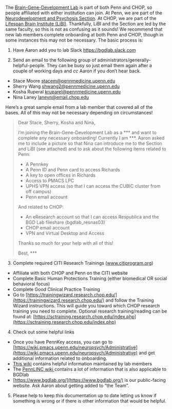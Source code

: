 <!-----

Yay, no errors, warnings, or alerts!

Conversion time: 0.316 seconds.


Using this Markdown file:

1. Paste this output into your source file.
2. See the notes and action items below regarding this conversion run.
3. Check the rendered output (headings, lists, code blocks, tables) for proper
   formatting and use a linkchecker before you publish this page.

Conversion notes:

* Docs to Markdown version 1.0β33
* Sun Sep 04 2022 12:41:59 GMT-0700 (PDT)
* Source doc: Onboarding docs
----->



The [Brain-Gene-Development Lab](www.bgdlab.org) is part of both Penn and CHOP, so people affiliated with either institution can join. At Penn, we are part of the [Neurodevelopment and Psychosis Section](https://www.med.upenn.edu/bbl/). At CHOP, we are part of the [Lifespan Brain Institute (LiBI)](https://www.research.chop.edu/libi/). Thankfully, LiBI and the Section are led by the same faculty, so this is not as confusing as it sounds! We recommend that new lab members complete onboarding at both Penn and CHOP, though in some instances this may not be necessary. The basic process is:

1. Have Aaron add you to lab Slack https://bgdlab.slack.com

2. Send an email to the following group of administrators/generally-helpful-people. They can be busy so just email them again after a couple of working days and _cc_ Aaron if you don’t hear back.
* Stace Moore [stacem@pennmedicine.upenn.edu](mailto:stacem@pennmedicine.upenn.edu)
* Sherry Wang [shwang2@pennmedicine.upenn.edu](mailto:shwang2@pennmedicine.upenn.edu)
* Kosha Ruperal [kruparel@pennmedicine.upenn.edu](mailto:kruparel@pennmedicine.upenn.edu)
* Nina Laney [laneyn@email.chop.edu](mailto:laneyn@email.chop.edu) 

Here’s a great sample email from a lab member that covered all of the bases. All of this may not be necessary depending on circumstances!
<span style="font-family:Papyrus; font-size: small;">
> Dear Stace, Sherry, Kosha and Nina,
>
> I’m joining the Brain-Gene-Development Lab as a *** and want to complete any necessary onboarding! Currently I am ***. Aaron asked me to include a picture so that Nina can introduce me to the Section and LiBI (see attached) and to ask about the following items related to Penn:
> * A Pennkey
> * A Penn ID and Penn card to access Richards
> * A key to open offices in Richards
> * Access to PMACS LPC
> * UPHS VPN access (so that I can access the CUBIC cluster from off campus)
> * Penn email account
> 
> And related to CHOP:
> * An eResearch account so that I can access Respublica and the BGD Lab fileshare (bgdlab_resnas03)
> * CHOP email account
> * VPN and Virtual Desktop and Access
> 
> Thanks so much for your help with all of this!
> 
> Best, ***
<span>

3.   Complete required CITI Research Trainings (www.citiprogram.org)
 
* Affiliate with both CHOP and Penn on the CITI website
* Complete Basic Human Protections Training (either biomedical OR social behavioral focus)
* Complete Good Clinical Practice Training
* Go to [https://trainingwizard.research.chop.edu/](https://trainingwizard.research.chop.edu/) and follow the Training Wizard instructions. This will guide you toward which CHOP research training you need to complete. Optional research training/reading can be found at: [https://sctraining.research.chop.edu/index.php](https://sctraining.research.chop.edu/index.php)

4. Check out some helpful links
* Once you have PennKey access, you can go to [https://wiki.pmacs.upenn.edu/neuropsych/Administrative](https://wiki.pmacs.upenn.edu/neuropsych/Administrative) and get additional information related to onboarding.
* [This wiki](https://bgdlab.github.io/) contains helpful information maintained by lab members
* The [PennLINC wiki ](https://pennlinc.github.io/)contains a lot of information that is also applicable to BGDlab 
* [https://www.bgdlab.org/](https://www.bgdlab.org/) is our public-facing website. Ask Aaron about getting added to “the Team”.

5. Please help to keep this documentation up to date letting us know if something is wrong or if there is other information that would be helpful.

